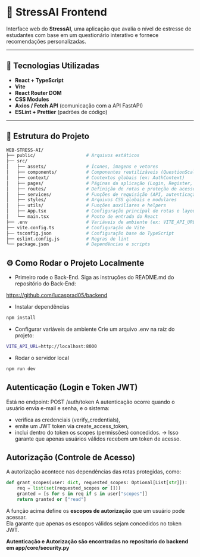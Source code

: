# 🧠 StressAI Frontend

Interface web do **StressAI**, uma aplicação que avalia o nível de estresse de estudantes com base em um questionário interativo e fornece recomendações personalizadas.

---

## 🚀 Tecnologias Utilizadas

- **React + TypeScript**
- **Vite**
- **React Router DOM**
- **CSS Modules**
- **Axios / Fetch API** (comunicação com a API FastAPI)
- **ESLint + Prettier** (padrões de código)

---

## 🧩 Estrutura do Projeto

```bash
WEB-STRESS-AI/
├── public/                   # Arquivos estáticos
├── src/
│   ├── assets/               # Ícones, imagens e vetores
│   ├── components/           # Componentes reutilizáveis (QuestionScale, CircularScore, etc)
│   ├── context/              # Contextos globais (ex: AuthContext)
│   ├── pages/                # Páginas da aplicação (Login, Register, FazerTeste, Result)
│   ├── routes/               # Definição de rotas e proteção de acesso
│   ├── services/             # Funções de requisição (API, autenticação, etc)
│   ├── styles/               # Arquivos CSS globais e modulares
│   ├── utils/                # Funções auxiliares e helpers
│   ├── App.tsx               # Configuração principal de rotas e layout
│   └── main.tsx              # Ponto de entrada do React
├── .env                      # Variáveis de ambiente (ex: VITE_API_URL)
├── vite.config.ts            # Configuração do Vite
├── tsconfig.json             # Configuração base do TypeScript
├── eslint.config.js          # Regras de lint
└── package.json              # Dependências e scripts
```

## ⚙️ Como Rodar o Projeto Localmente

 - Primeiro rode o Back-End. Siga as instruções do README.md do repositório do Back-End:

https://github.com/lucasprad05/backend

 
 - Instalar dependências
```bash
npm install
```
- Configurar variáveis de ambiente
Crie um arquivo .env na raiz do projeto:
```bash
VITE_API_URL=http://localhost:8000
```

- Rodar o servidor local
```bash
npm run dev
```

## Autenticação (Login e Token JWT)
Está no endpoint: POST /auth/token
A autenticação ocorre quando o usuário envia e-mail e senha, e o sistema:
- verifica as credenciais (verify_credentials),
- emite um JWT token via create_access_token,
- inclui dentro do token os scopes (permissões) concedidos.
-> Isso garante que apenas usuários válidos recebem um token de acesso.

## Autorização (Controle de Acesso)
A autorização acontece nas dependências das rotas protegidas, como:
```python
def grant_scopes(user: dict, requested_scopes: Optional[List[str]]):
    req = list(set(requested_scopes or []))
    granted = [s for s in req if s in user["scopes"]]
    return granted or ["read"]
```
A função acima define os **escopos de autorização** que um usuário pode acessar.  
Ela garante que apenas os escopos válidos sejam concedidos no token JWT.

<strong>Autenticação e Autorização são encontradas no repositorio do backend em app/core/security.py</strong>

